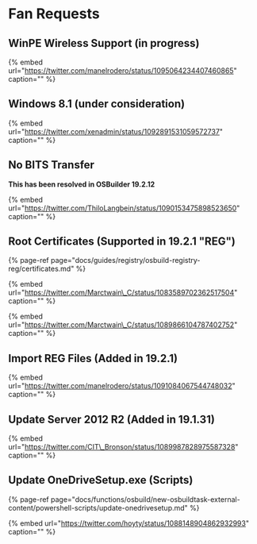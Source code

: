 # Fan Requests

## WinPE Wireless Support \(in progress\)

{% embed url="https://twitter.com/manelrodero/status/1095064234407460865" caption="" %}

## Windows 8.1 \(under consideration\)

{% embed url="https://twitter.com/xenadmin/status/1092891531059572737" caption="" %}

## No BITS Transfer

**This has been resolved in OSBuilder 19.2.12**

{% embed url="https://twitter.com/ThiloLangbein/status/1090153475898523650" caption="" %}

## Root Certificates \(Supported in 19.2.1 "REG"\)

{% page-ref page="docs/guides/registry/osbuild-registry-reg/certificates.md" %}

{% embed url="https://twitter.com/Marctwain\_C/status/1083589702362517504" caption="" %}

{% embed url="https://twitter.com/Marctwain\_C/status/1089866104787402752" caption="" %}

## Import REG Files \(Added in 19.2.1\)

{% embed url="https://twitter.com/manelrodero/status/1091084067544748032" caption="" %}

## Update Server 2012 R2 \(Added in 19.1.31\)

{% embed url="https://twitter.com/CIT\_Bronson/status/1089987828975587328" caption="" %}

## Update OneDriveSetup.exe \(Scripts\)

{% page-ref page="docs/functions/osbuild/new-osbuildtask-external-content/powershell-scripts/update-onedrivesetup.md" %}

{% embed url="https://twitter.com/hoyty/status/1088148904862932993" caption="" %}

